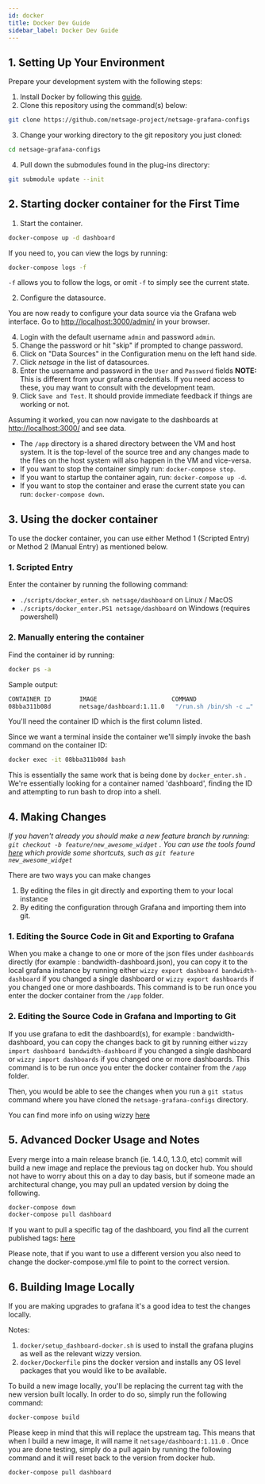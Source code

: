 ```yaml
---
id: docker
title: Docker Dev Guide
sidebar_label: Docker Dev Guide
---
```


## 1. Setting Up Your Environment

Prepare your development system with the following steps:

1. Install Docker by following this [guide](https://docs.docker.com/install/).
2. Clone this repository using the command(s) below:

``` sh
git clone https://github.com/netsage-project/netsage-grafana-configs
```

3. Change your working directory to the git repository you just cloned:

``` sh
cd netsage-grafana-configs
```

4. Pull down the submodules found in the plug-ins directory:

``` sh
git submodule update --init
```

## 2. Starting docker container for the First Time

1. Start the container.

``` sh
docker-compose up -d dashboard
```

If you need to, you can view the logs by running:

``` sh
docker-compose logs -f
```

`-f` allows you to follow the logs, or omit `-f` to simply see the current state.

2. Configure the datasource.

You are now ready to configure your data source via the Grafana web interface. Go to <http://localhost:3000/admin/> in your browser.

4. Login with the default username `admin` and password `admin`.
5. Change the password or hit "skip" if prompted to change password.
6. Click on "Data Sources" in the Configuration menu on the left hand side.
7. Click *netsage* in the list of datasources.
8. Enter the username and password in the `User` and `Password` fields **NOTE:** This is different from your grafana credentials. If you need access to these, you may want to consult with the development team.
9. Click `Save and Test`. It should provide immediate feedback if things are working or not.

Assuming it worked, you can now navigate to the dashboards at <http://localhost:3000/> and see data.

* The `/app` directory is a shared directory between the VM and host system. It is the top-level of the source tree and any changes made to the files on the host system will also happen in the VM and vice-versa.
* If you want to stop the container simply run: `docker-compose stop`.
* If you want to startup the container again, run: `docker-compose up -d`.
* If you want to stop the container and erase the current state you can run: `docker-compose down`.

## 3. Using the docker container

To use the docker container, you can use either Method 1 (Scripted Entry) or Method 2 (Manual Entry) as mentioned below.

### 1. Scripted Entry

Enter the container by running the following command:

* `./scripts/docker_enter.sh netsage/dashboard` on Linux / MacOS
* `./scripts/docker_enter.PS1 netsage/dashboard` on Windows (requires powershell)

### 2. Manually entering the container

Find the container id by running:

``` sh
docker ps -a 
```

Sample output:

``` sh
CONTAINER ID        IMAGE                     COMMAND                  CREATED             STATUS              PORTS                    NAMES
08bba311b08d        netsage/dashboard:1.11.0   "/run.sh /bin/sh -c …"   19 minutes ago      Up 19 minutes       0.0.0.0:3000->3000/tcp   netsage-grafana-configs_dashboard_1
```

You'll need the container ID which is the first column listed.

Since we want a terminal inside the container we'll simply invoke the bash command on the container ID:

```sh
docker exec -it 08bba311b08d bash
```

This is essentially the same work that is being done by `docker_enter.sh` .  We're essentially looking for a container named 'dashboard', finding the ID and attempting to run bash to drop into a shell.

## 4. Making Changes

*If you haven't already you should make a new feature branch by running: `git checkout -b feature/new_awesome_widget` . You can use the tools found [here](https://github.com/tj/git-extras/blob/master/Commands.md#git-featurerefactorbugchore) which provide some shortcuts, such as `git feature new_awesome_widget`*

There are two ways you can make changes

1. By editing the files in git directly and exporting them to your local instance
2. By editing the configuration through Grafana and importing them into git.

### 1. Editing the Source Code in Git and Exporting to Grafana

When you make a change to one or more of the json files under `dashboards` directly (for example : bandwidth-dashboard.json), you can copy it to the local grafana instance by running either `wizzy export dashboard bandwidth-dashboard` if you changed a single dashboard or `wizzy export dashboards` if you changed one or more dashboards. This command is to be run once you enter the docker container from the `/app` folder.

### 2. Editing the Source Code in Grafana and Importing to Git

If you use grafana to edit the dashboard(s), for example : bandwidth-dashboard, you can copy the changes back to git by running either `wizzy import dashboard bandwidth-dashboard` if you changed a single dashboard or `wizzy import dashboards` if you changed one or more dashboards. This command is to be run once you enter the docker container from the `/app` folder.

Then, you would be able to see the changes when you run a `git status` command where you have cloned the `netsage-grafana-configs` directory.

You can find more info on using wizzy [here](/docs/wizzy)

## 5. Advanced Docker Usage and Notes

Every merge into a main release branch (ie. 1.4.0, 1.3.0, etc) commit will build a new image and replace the previous tag on docker hub. You should not have to worry about this on a day to day basis, but if someone made an architectural change, you may pull an updated version by doing the following.

``` sh
docker-compose down
docker-compose pull dashboard
```

If you want to pull a specific tag of the dashboard, you find all the current published tags: [here](https://hub.docker.com/r/netsage/dashboard/tags)

Please note, that if you want to use a different version you also need to change the docker-compose.yml file to point to the correct version.

## 6. Building Image Locally

If you are making upgrades to grafana it's a good idea to test the changes locally.

Notes:

1. `docker/setup_dashboard-docker.sh` is used to install the grafana plugins as well as the relevant wizzy version.
2. `docker/Dockerfile` pins the docker version and installs any OS level packages that you would like to be available.

To build a new image locally, you'll be replacing the current tag with the new version built locally. In order to do so, simply run the following command:

``` sh
docker-compose build 
```

Please keep in mind that this will replace the upstream tag. This means that when I build a new image, it will name it `netsage/dashboard:1.11.0` . Once you are done testing, simply do a pull again by running the following command and it will reset back to the version from docker hub.

``` sh
docker-compose pull dashboard
```
